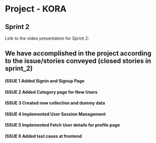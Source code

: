 # Project - KORA

## Sprint 2

Link to the video presentation for Sprint 2:
 

## We have accomplished in the project according to the issue/stories conveyed (closed stories in sprint_2) 
#### ISSUE 1 Added Signin and Signup Page
#### ISSUE 2 Added Category page for New Users
#### ISSUE 3 Created new collection and dummy data 
#### ISSUE 4 Implemented User Session Management 
#### ISSUE 5 Implemented Fetch User details for profile page 
#### ISSUE 6 Added test cases at frontend 
